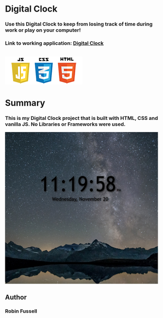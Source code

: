  # Digital Clock

### Use this Digital Clock to keep from losing track of time during work or play on your computer!  
 
### Link to working application:  [Digital Clock](https://rfussell17.github.io/DigitalClock-JS/)
<br>
 <img src="images/frontend2.png"   title="HTML5 Powered">

 



#  Summary
### This is my Digital Clock project that is built with HTML, CSS and vanilla JS. No Libraries or Frameworks were used.



<img src="images/clockApp.png" height= 500  title="HTML5 Powered">


## Author
### Robin Fussell
